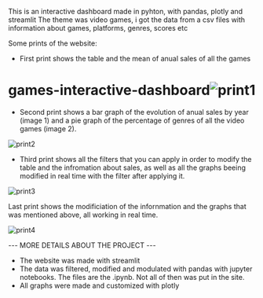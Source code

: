 

This is an interactive dashboard made in pyhton, with pandas, plotly and streamlit
The theme was video games, i got the data from a csv files with information about games, platforms, genres, scores etc

Some prints of the website:
- First print shows the table and the mean of anual sales of all the games

# games-interactive-dashboard![print1](https://user-images.githubusercontent.com/93150152/211638951-0d08e796-fedd-4023-be5d-1e0411a8a64c.png)

- Second print shows a bar graph of the evolution of anual sales by year (image 1) and a pie graph of the percentage of genres of all the video games (image 2).

![print2](https://user-images.githubusercontent.com/93150152/211639356-5ca54426-ee80-4a46-99db-cc7eedf17c87.png)

- Third print shows all the filters that you can apply in order to modify the table and the infromation about sales, as well as all the graphs beeing modified in real time with the filter after applying it.

![print3](https://user-images.githubusercontent.com/93150152/211639764-b8362a93-76bc-463e-bbd9-d8b2e56f3ed4.png)

Last print shows the modificiation of the infornmation and the graphs that was mentioned above, all working in real time.

![print4](https://user-images.githubusercontent.com/93150152/211640957-0ba790a6-9d0e-4a30-8bd1-f8f6aec71bbd.png)

--- MORE DETAILS ABOUT THE PROJECT ---
- The website was made with streamlit
- The data was filtered, modified and modulated with pandas with jupyter notebooks. The files are the .ipynb. Not all of then was put in the site.
- All graphs were made and customized with plotly
